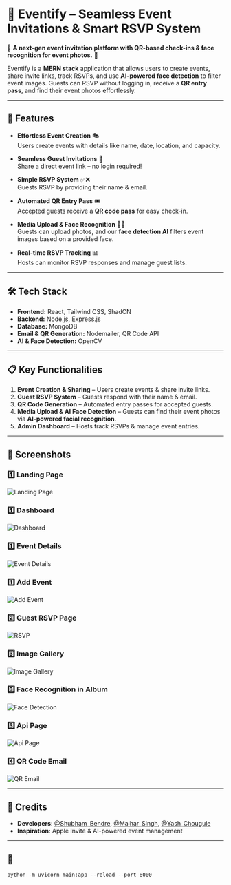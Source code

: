 # 🎉 Eventify – Seamless Event Invitations & Smart RSVP System  

🚀 **A next-gen event invitation platform with QR-based check-ins & face recognition for event photos.** 🚀  

Eventify is a **MERN stack** application that allows users to create events, share invite links, track RSVPs, and use **AI-powered face detection** to filter event images. Guests can RSVP without logging in, receive a **QR entry pass**, and find their event photos effortlessly.  

---

## 🌟 Features  

- **Effortless Event Creation** 🎭  
  Users create events with details like name, date, location, and capacity.  

- **Seamless Guest Invitations** 🔗  
  Share a direct event link – no login required!  

- **Simple RSVP System** ✅❌  
  Guests RSVP by providing their name & email.  

- **Automated QR Entry Pass** 🎟️  
  Accepted guests receive a **QR code pass** for easy check-in.  

- **Media Upload & Face Recognition** 📸🤖  
  Guests can upload photos, and our **face detection AI** filters event images based on a provided face.  

- **Real-time RSVP Tracking** 📊  
  Hosts can monitor RSVP responses and manage guest lists.  

---

## 🛠️ Tech Stack  

- **Frontend:** React, Tailwind CSS, ShadCN  
- **Backend:** Node.js, Express.js  
- **Database:** MongoDB  
- **Email & QR Generation:** Nodemailer, QR Code API  
- **AI & Face Detection:** OpenCV  

---

## 📋 Key Functionalities  

1. **Event Creation & Sharing** – Users create events & share invite links.  
2. **Guest RSVP System** – Guests respond with their name & email.  
3. **QR Code Generation** – Automated entry passes for accepted guests.  
4. **Media Upload & AI Face Detection** – Guests can find their event photos via **AI-powered facial recognition**.  
5. **Admin Dashboard** – Hosts track RSVPs & manage event entries.  

---

## 📸 Screenshots  

### 1️⃣ Landing Page  
![Landing Page](./screenshots/HomePage.png)  

### 1️⃣ Dashboard 
![Dashboard](./screenshots/Dashboard.png)  

### 1️⃣ Event Details
![Event Details](./screenshots/EventDetails.png)  

### 1️⃣ Add Event  
![Add Event](./screenshots/AddEvent.png)  

### 2️⃣ Guest RSVP Page  
![RSVP](./screenshots/RSVPPage.png)  

### 3️⃣ Image Gallery
![Image Gallery](./screenshots/Gallery.png)  

### 3️⃣ Face Recognition in Album
![Face Detection](./screenshots/FaceSearch.png)  

### 3️⃣ Api Page
![Api Page](./screenshots/face_detection.png)  

### 4️⃣ QR Code Email  
![QR Email](./screenshots/email&Qr.jpg) 

---

## 📜 **Credits**  
- **Developers**: [@Shubham_Bendre](https://github.com/Shubham-Bendre), [@Malhar_Singh](https://github.com/Malhar2400), [@Yash_Chougule](https://github.com/YxASH)
- **Inspiration**: Apple Invite & AI-powered event management  

---

## 📂 
```
python -m uvicorn main:app --reload --port 8000
```
